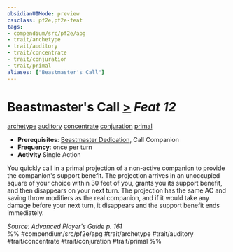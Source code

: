 ```yaml
---
obsidianUIMode: preview
cssclass: pf2e,pf2e-feat
tags:
- compendium/src/pf2e/apg
- trait/archetype
- trait/auditory
- trait/concentrate
- trait/conjuration
- trait/primal
aliases: ["Beastmaster's Call"]
---
```

# Beastmaster's Call  [>](/rules/core-rulebook/chapter-9-playing-the-game.md#Actions "Single Action") *Feat 12*  
[archetype](/rules/traits/archetype.md)  [auditory](/rules/traits/auditory.md)  [concentrate](/rules/traits/concentrate.md)  [conjuration](/rules/traits/conjuration.md)  [primal](/rules/traits/primal.md)  

- **Prerequisites**: [Beastmaster Dedication](/compendium/feats/beastmaster-dedication-apg.md), Call Companion
- **Frequency**: once per turn
- **Activity** Single Action

You quickly call in a primal projection of a non-active companion to provide the companion's support benefit. The projection arrives in an unoccupied square of your choice within 30 feet of you, grants you its support benefit, and then disappears on your next turn. The projection has the same AC and saving throw modifiers as the real companion, and if it would take any damage before your next turn, it disappears and the support benefit ends immediately.

*Source: Advanced Player's Guide p. 161*  
%% #compendium/src/pf2e/apg #trait/archetype #trait/auditory #trait/concentrate #trait/conjuration #trait/primal %%